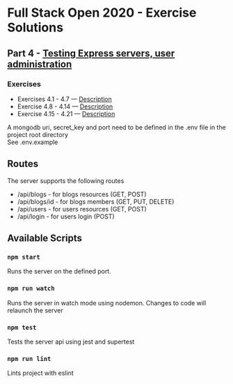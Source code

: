 # Full Stack Open 2020 - Exercise Solutions

## Part 4 - [Testing Express servers, user administration](https://fullstackopen.com/en/part4)

### Exercises

- Exercises 4.1 - 4.7 — [Description](https://fullstackopen.com/en/part4/structure_of_backend_application_introduction_to_testing#exercises)
- Exercise 4.8 - 4.14 — [Description](https://fullstackopen.com/en/part4/testing_the_backend#exercises)
- Exercise 4.15 - 4.21 — [Description](https://fullstackopen.com/en/part4/token_authentication#exercises)

A mongodb uri, secret_key and port need to be defined in the .env file in the project root directory\
See .env.example

## Routes

The server supports the following routes

- /api/blogs - for blogs resources (GET, POST)
- /api/blogs/id - for blogs members (GET, PUT, DELETE)
- /api/users - for users resources (GET, POST)
- /api/login - for users login (POST)

## Available Scripts

### `npm start`

Runs the server on the defined port.

### `npm run watch`

Runs the server in watch mode using nodemon. Changes to code will relaunch the server

### `npm test`

Tests the server api using jest and supertest

### `npm run lint`

Lints project with eslint
